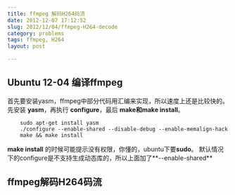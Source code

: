 ```yaml
---
title: ffmpeg 解码H264码流
date: 2012-12-07 17:12:52
slug: 2012/12/04/ffmpeg-H264-decode
category: problems
tags: ffmpeg, H264
layout: post

---
```


## Ubuntu 12-04 编译ffmpeg

首先要安装yasm，ffmpeg中部分代码用汇编来实现，所以速度上还是比较快的。先安装 **yasm**，再执行 **configure**，最后 **make和make install**。

        sudo apt-get install yasm
        ./configure --enable-shared --disable-debug --enable-memalign-hack
        make && make install

**make install** 的时候可能提示没有权限，你懂的，ubuntu下要**sudo**。
默认情况下的configure是不支持生成动态库的，所以上面加了**--enable-shared**


## ffmpeg解码H264码流
